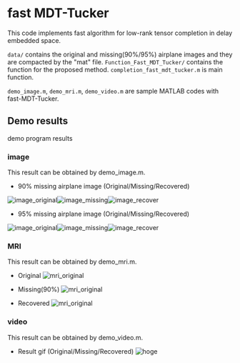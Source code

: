 # fast MDT-Tucker

This code implements fast algorithm for low-rank tensor completion in delay embedded space.

```data/``` contains the original and missing(90%/95%) airplane images and they are compacted by the "mat" file.
```Function_Fast_MDT_Tucker/``` contains the function for the proposed method.
```completion_fast_mdt_tucker.m``` is main function.

```demo_image.m```, ```demo_mri.m```, ```demo_video.m``` are sample MATLAB codes with fast-MDT-Tucker.


## Demo results
demo program results
### image
This result can be obtained by demo_image.m.

- 90% missing airplane image (Original/Missing/Recovered)

![image_original](./data/image/airplane.png)![image_missing](./data/image/airplane_90_missing.png)![image_recover](./result/image/completed_airplane_90_missing.png)

- 95% missing airplane image (Original/Missing/Recovered)

![image_original](./data/image/airplane.png)![image_missing](./data/image/airplane_95_missing.png)![image_recover](./result/image/completed_airplane_95_missing.png)

### MRI
This result can be obtained by demo_mri.m.

- Original 
![mri_original](./result/mri/original.png)

- Missing(90%)
![mri_original](./result/mri/missing.png)

- Recovered
![mri_original](./result/mri/recovered.png)

### video
This result can be obtained by demo_video.m.

- Result gif (Original/Missing/Recovered)
![hoge](./result/video/result.gif)